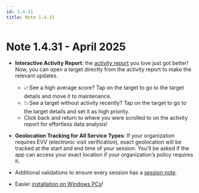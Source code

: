 ```yaml
---
id: 1.4.31
title: Note 1.4.31 
---
```


# Note 1.4.31 - April 2025

- **Interactive Activity Report**: the [activity report](../Reports/ActivityReport.md) you love just got better! Now, you can open a target directly from the activity report to make the relevant updates.
    - 📈See a high average score? Tap on the target to go to the target details and move it to maintenance.
    - 📉See a target without activity recently? Tap on the target to go to the target details and set it as high priority.
    - Click back and return to where you were scrolled to on the activity report for effortless data analysis!

- **Geolocation Tracking for All Service Types**: If your organization requires EVV (electronic visit verification), exact geolocation will be tracked at the start and end time of your session. You’ll be asked if the app can access your exact location if your organization’s policy requires it.

- Additional validations to ensure every session has a [session note](../Session/SessionNotes.md).

- Easier [installation on Windows PCs](../GettingStarted/DownloadNote.md/#windows-pcs)!